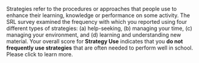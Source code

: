 Strategies refer to the procedures or approaches that people use to enhance their learning, knowledge or performance on some activity. The SRL survey examined the frequency with which you reported using four different types of strategies: (a) help-seeking, (b) managing your time, (c) managing your environment, and (d) learning and understanding new material. Your overall score for **Strategy Use** indicates that you **do not frequently use strategies** that are often needed to perform well in school. Please click to learn more.
